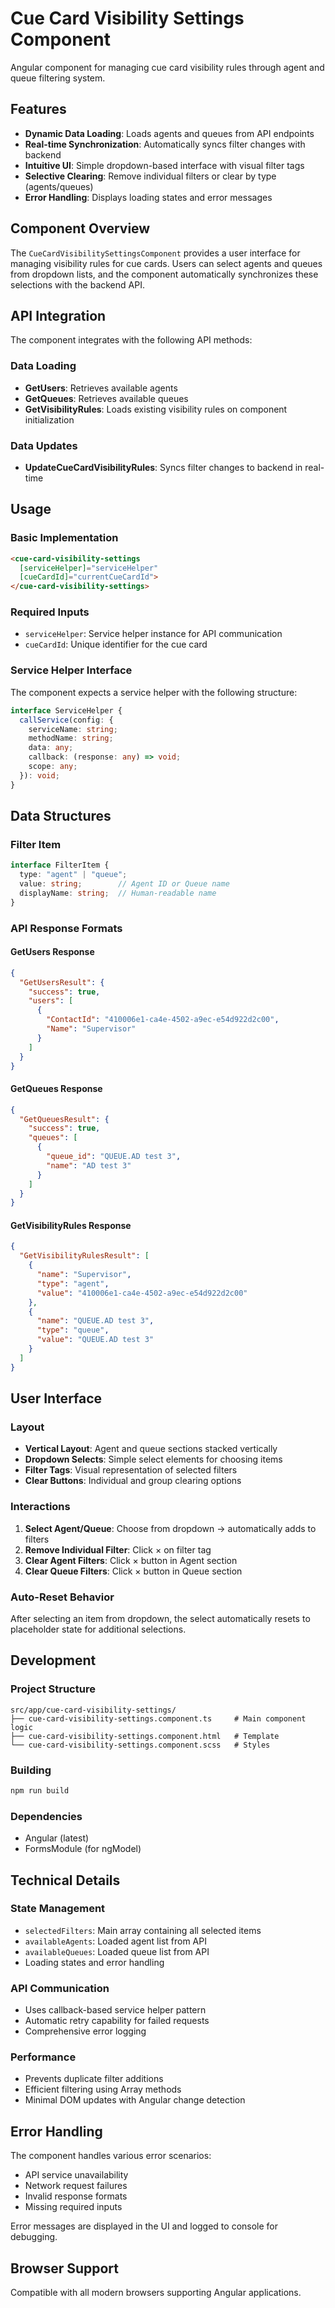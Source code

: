# Cue Card Visibility Settings Component

Angular component for managing cue card visibility rules through agent and queue filtering system.

## Features

- **Dynamic Data Loading**: Loads agents and queues from API endpoints
- **Real-time Synchronization**: Automatically syncs filter changes with backend
- **Intuitive UI**: Simple dropdown-based interface with visual filter tags
- **Selective Clearing**: Remove individual filters or clear by type (agents/queues)
- **Error Handling**: Displays loading states and error messages

## Component Overview

The `CueCardVisibilitySettingsComponent` provides a user interface for managing visibility rules for cue cards. Users can select agents and queues from dropdown lists, and the component automatically synchronizes these selections with the backend API.

## API Integration

The component integrates with the following API methods:

### Data Loading
- **GetUsers**: Retrieves available agents
- **GetQueues**: Retrieves available queues  
- **GetVisibilityRules**: Loads existing visibility rules on component initialization

### Data Updates
- **UpdateCueCardVisibilityRules**: Syncs filter changes to backend in real-time

## Usage

### Basic Implementation

```html
<cue-card-visibility-settings 
  [serviceHelper]="serviceHelper" 
  [cueCardId]="currentCueCardId">
</cue-card-visibility-settings>
```

### Required Inputs

- `serviceHelper`: Service helper instance for API communication
- `cueCardId`: Unique identifier for the cue card

### Service Helper Interface

The component expects a service helper with the following structure:

```typescript
interface ServiceHelper {
  callService(config: {
    serviceName: string;
    methodName: string;
    data: any;
    callback: (response: any) => void;
    scope: any;
  }): void;
}
```

## Data Structures

### Filter Item
```typescript
interface FilterItem {
  type: "agent" | "queue";
  value: string;        // Agent ID or Queue name
  displayName: string;  // Human-readable name
}
```

### API Response Formats

#### GetUsers Response
```json
{
  "GetUsersResult": {
    "success": true,
    "users": [
      {
        "ContactId": "410006e1-ca4e-4502-a9ec-e54d922d2c00",
        "Name": "Supervisor"
      }
    ]
  }
}
```

#### GetQueues Response
```json
{
  "GetQueuesResult": {
    "success": true,
    "queues": [
      {
        "queue_id": "QUEUE.AD test 3",
        "name": "AD test 3"
      }
    ]
  }
}
```

#### GetVisibilityRules Response
```json
{
  "GetVisibilityRulesResult": [
    {
      "name": "Supervisor",
      "type": "agent", 
      "value": "410006e1-ca4e-4502-a9ec-e54d922d2c00"
    },
    {
      "name": "QUEUE.AD test 3",
      "type": "queue",
      "value": "QUEUE.AD test 3"
    }
  ]
}
```

## User Interface

### Layout
- **Vertical Layout**: Agent and queue sections stacked vertically
- **Dropdown Selects**: Simple select elements for choosing items
- **Filter Tags**: Visual representation of selected filters
- **Clear Buttons**: Individual and group clearing options

### Interactions
1. **Select Agent/Queue**: Choose from dropdown → automatically adds to filters
2. **Remove Individual Filter**: Click × on filter tag
3. **Clear Agent Filters**: Click × button in Agent section  
4. **Clear Queue Filters**: Click × button in Queue section

### Auto-Reset Behavior
After selecting an item from dropdown, the select automatically resets to placeholder state for additional selections.

## Development

### Project Structure
```
src/app/cue-card-visibility-settings/
├── cue-card-visibility-settings.component.ts     # Main component logic
├── cue-card-visibility-settings.component.html   # Template
└── cue-card-visibility-settings.component.scss   # Styles
```

### Building
```bash
npm run build
```

### Dependencies
- Angular (latest)
- FormsModule (for ngModel)

## Technical Details

### State Management
- `selectedFilters`: Main array containing all selected items
- `availableAgents`: Loaded agent list from API
- `availableQueues`: Loaded queue list from API
- Loading states and error handling

### API Communication
- Uses callback-based service helper pattern
- Automatic retry capability for failed requests
- Comprehensive error logging

### Performance
- Prevents duplicate filter additions
- Efficient filtering using Array methods
- Minimal DOM updates with Angular change detection

## Error Handling

The component handles various error scenarios:
- API service unavailability
- Network request failures  
- Invalid response formats
- Missing required inputs

Error messages are displayed in the UI and logged to console for debugging.

## Browser Support

Compatible with all modern browsers supporting Angular applications.
